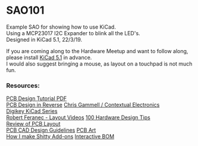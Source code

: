 # SAO101
Example SAO for showing how to use KiCad.  
Using a MCP23017 I2C Expander to blink all the LED's.  
Designed in KiCad 5.1, 22/3/19.  

If you are coming along to the Hardware Meetup and want to follow along, please install [KiCad 5.1](http://kicad-pcb.org/download/) in advance.  
I would also suggest bringing a mouse, as layout on a touchpad is not much fun. 

### Resources:   
[PCB Design Tutorial PDF](https://alternatezone.com/electronics/files/PCBDesignTutorialRevA.pdf)  
[PCB Design in Reverse](https://www.youtube.com/watch?v=CV68US8gZMk)
[Chris Gammell / Contextual Electronics](https://www.youtube.com/user/contextualelectronic/videos)  
[Digikey KiCad Series](https://www.youtube.com/watch?v=vaCVh2SAZY4)  
[Robert Feranec - Layout Videos](https://www.youtube.com/user/matarofe/videos)
[100 Hardware Design Tips](https://www.youtube.com/watch?v=ZpMvKJzZk90&list=PLXvLToQzgzddPKq_txEXNe0pxaSHqPtMO)    
[Review of PCB Layout](https://www.youtube.com/watch?v=HZVod5AFrVI)  
[PCB CAD Design Guidelines](http://irtfweb.ifa.hawaii.edu/~ao/Electronic/Peter_dump/Electronics/System/Text/PCBCADGuidelines.pdf)
[PCB Art](http://www.andrewsowa.com/blog/2017/3/19/creating-the-benchoff-nickel)  
[How I make Shitty Add-ons](https://www.youtube.com/watch?v=61NFK9KW_4s)
[Interactive BOM](https://github.com/openscopeproject/InteractiveHtmlBom)